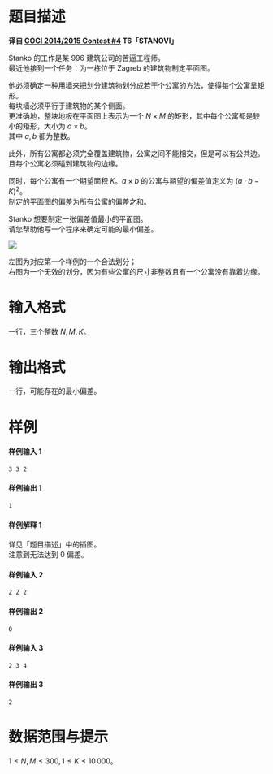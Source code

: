 
# 题目描述

**译自 [COCI 2014/2015 Contest #4](http://www.hsin.hr/coci/archive/2014_2015/contest4_tasks.pdf) T6「STANOVI」**

Stanko 的工作是某 996 建筑公司的苦逼工程师。  
最近他接到一个任务：为一栋位于 Zagreb 的建筑物制定平面图。

他必须确定一种用墙来把划分建筑物划分成若干个公寓的方法，使得每个公寓呈矩形。  
每块墙必须平行于建筑物的某个侧面。  
更准确地，整块地板在平面图上表示为一个 $N \times M$ 的矩形，其中每个公寓都是较小的矩形，大小为 $a \times b$。  
其中 $a,b$ 都为整数。

此外，所有公寓都必须完全覆盖建筑物，公寓之间不能相交，但是可以有公共边。  
且每个公寓必须碰到建筑物的边缘。

同时，每个公寓有一个期望面积 $K$。$a \times b$ 的公寓与期望的偏差值定义为 $(a \cdot b - K)^2$。  
制定的平面图的偏差为所有公寓的偏差之和。

Stanko 想要制定一张偏差值最小的平面图。  
请您帮助他写一个程序来确定可能的最小偏差。

![](/source/loj/3017/img/aHR0cHM6Ly9sb2otaW1nLnVweXVuLm1lbmNpLm1lbXNldDAuY24vMjAxOS8wNi8yMC81ZDBiMWJmNDhjZmJkLnBuZw==.png)

左图为对应第一个样例的一个合法划分；  
右图为一个无效的划分，因为有些公寓的尺寸非整数且有一个公寓没有靠着边缘。

# 输入格式

一行，三个整数 $N,M,K$。

# 输出格式

一行，可能存在的最小偏差。

# 样例

#### 样例输入 1
```plain
3 3 2
```

#### 样例输出 1
```plain
1
```

#### 样例解释 1
详见「题目描述」中的插图。  
注意到无法达到 $0$ 偏差。

#### 样例输入 2
```plain
2 2 2
```

#### 样例输出 2
```plain
0
```

#### 样例输入 3
```plain
2 3 4
```

#### 样例输出 3
```plain
2
```

# 数据范围与提示

$1 \le N,M \le 300,1 \le K \le 10\,000$。


